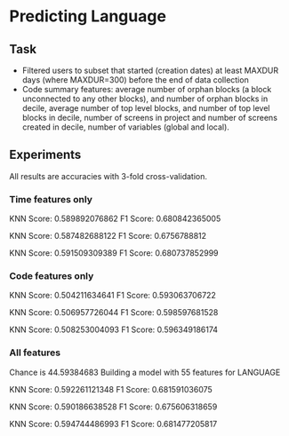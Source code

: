 # Predicting Language

## Task

- Filtered users to subset that started (creation dates) at least MAXDUR days (where MAXDUR=300) before the end of data collection
- Code summary features: average number of orphan blocks (a block unconnected to any other blocks), and number of orphan blocks in decile, average number of top level blocks, and number of top level blocks in decile, number of screens in project and number of screens created in decile, number of variables (global and local). 

## Experiments

All results are accuracies with 3-fold cross-validation.


### Time features only
 KNN Score: 0.589892076862
 F1 Score: 0.680842365005

 KNN Score: 0.587482688122
 F1 Score: 0.6756788812 
 
 KNN Score: 0.591509309389
 F1 Score: 0.680737852999


### Code features only
KNN Score: 0.504211634641
F1 Score: 0.593063706722

KNN Score: 0.506957726044
F1 Score: 0.598597681528

KNN Score: 0.508253004093
F1 Score: 0.596349186174
### All features

Chance is 44.59384683
Building a model with 55 features for LANGUAGE

KNN Score: 0.592261121348
F1 Score:  0.681591036075 

KNN Score: 0.590186638528
F1 Score:  0.675606318659

KNN Score: 0.594744486993
F1 Score:  0.681477205817
